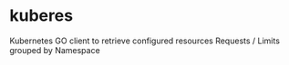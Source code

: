 # kuberes
Kubernetes GO client to retrieve configured resources Requests / Limits grouped by Namespace
